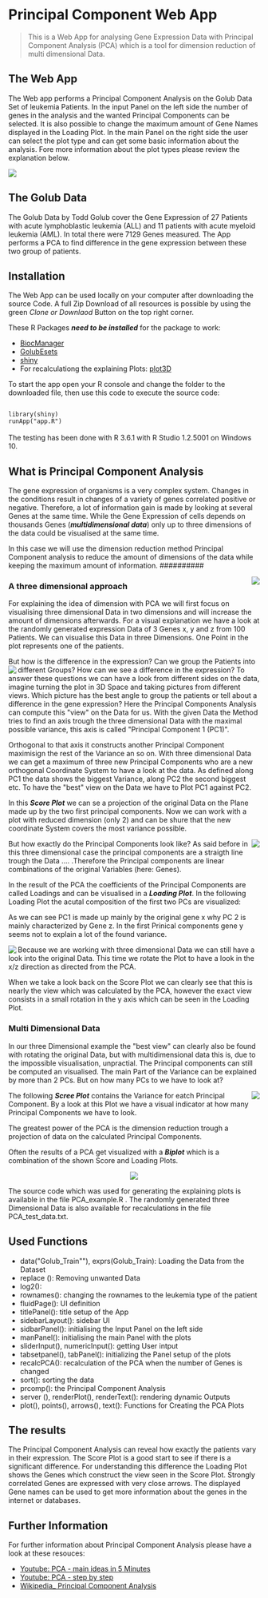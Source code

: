 # Principal Component Web App
>This is a Web App for analysing Gene Expression Data with Principal Component Analysis (PCA) which is a tool for dimension reduction of multi dimensional Data. 

##  The Web App

The Web app performs a Principal Component Analysis on the Golub Data Set of leukemia Patients. In the input Panel on the left side the number of genes in the analysis and the wanted Principal Components can be selected. It is also possible to change the maximum amount of Gene Names displayed in the Loading Plot. In the main Panel on the right side the user can select the plot type and can get some basic information about the analysis. Fore more information about the plot types please review the explanation below. 

<img src="Images/app.png"/>

## The Golub Data

The Golub Data by Todd Golub cover the Gene Expression of 27 Patients with acute lymphoblastic leukemia (ALL) and 11 patients with acute myeloid leukemia (AML). In total there were 7129 Genes measured. 
The App performs a PCA to find difference in the gene expression between these two group of patients. 

## Installation
The Web App can be used locally on your computer after downloading the source Code. 
A full Zip Download of all resources is possible by using the green *Clone or Downlaod* Button on the top right corner. 

These R Packages ***need to be installed*** for the package to work:
* [BiocManager](https://www.bioconductor.org/install/)
* [GolubEsets](https://bioconductor.org/packages/release/data/experiment/html/golubEsets.html)
* [shiny](https://shiny.rstudio.com/)
* For recalculationg the explaining Plots: [plot3D](http://www.sthda.com/english/wiki/impressive-package-for-3d-and-4d-graph-r-software-and-data-visualization)

To start the app open your R console and change the folder to the downloaded file, then use this code to execute the source code: 

<code> 
library(shiny)  
runApp("app.R")
</code>
<br/>
The testing has been done with R 3.6.1 with R Studio 1.2.5001 on Windows 10. 

## What is Principal Component Analysis

The gene expression of organisms is a very complex system. Changes in the conditions result in changes of a variety of genes correlated positive or negative. Therefore, a lot of information gain is made by looking at several Genes at the same time. 
While the Gene Expression of cells depends on thousands Genes (***multidimensional data***) only up to three dimensions of the data could be visualised at the same time. 

In this case we will use the dimension reduction method Principal Component analysis to reduce the amount of dimensions of the data while keeping the maximum amount of information. ##########   

<img src="Images/Expression_Data_3D.png" align="right" />

### A three dimensional approach

For explaining the idea of dimension with PCA we will first focus on visualising three dimensional Data in two dimensions and will increase the amount of dimensions afterwards. For a visual explanation we have a look at the randomly generated expression Data of 3 Genes x, y and z from 100 Patients. We can visualise this Data in three Dimensions. One Point in the plot represents one of the patients. 

But how is the difference in the expression? Can we group the Patients into different Groups? How can we see a difference in the expression? 
<img src="Images/Score_Plot.png" align="left"/>
To answer these questions we can have a look from different sides on the data, imagine turning the plot in 3D Space and taking pictures from different views. Which picture has the best angle to group the patients or tell about a difference in the gene expression? 
Here the Principal Components Analysis can compute this "view" on the Data for us. 
With the given Data the Method tries to find an axis trough the three dimensional Data with the maximal possible variance, this axis is called "Principal Component 1 (PC1)". 

Orthogonal to that axis it constructs another Principal Component maximisign the rest of the Variance an so on. With three dimensional Data we can get a maximum of three new Principal Components who are a new orthogonal Coordinate System to have a look at the data. As defined along PC1 the data shows the biggest Variance, along PC2 the second biggest etc. To have the "best" view on the Data we have to Plot PC1 against PC2. 

In this ***Score Plot*** we can se a projection of the original Data on the Plane made up by the two first principal components. Now we can work with a plot with reduced dimension (only 2) and can be shure that the new coordinate System covers the most variance possible. 

<img src="Images/Loading_Plot.png" align="right" />

But how exactly do the Principal Components look like? As said before in this three dimensional case the principal components are a straigth line trough the Data .... .Therefore the Principal components are linear combinations of the original Variables (here: Genes). 

In the result of the PCA the coefficients of the Principal Components are called Loadings and can be visualised in a ***Loading Plot***. In the following Loading Plot the acutal composition of the first two PCs are visualized: 

As we can see PC1 is made up mainly by the original gene x why PC 2 is mainly characterized by Gene z. In the first Prinical components gene y seems not to explain a lot of the found variance. 

<img src="Images/Rotated_Expression_Data.png" align="left"/>

Because we are working with three dimensional Data we can still have a look into the original Data. This time we rotate the Plot to have a look in the x/z direction as directed from the PCA. 

When we take a look back on the Score Plot we can clearly see that this is nearly the view which was calculated by the PCA, however the exact view consists in a small rotation in the y axis which can be seen in the Loading Plot. 

### Multi Dimensional Data
In our three Dimensional example the "best view" can clearly also be found with rotating the original Data, but with multidimensional data this is, due to the impossible visualisation, unpractial. The Principal components can still be computed an visualised. The main Part of the Variance can be explained by more than 2 PCs. But on how many PCs to we have to look at? 

<img src="Images/Screeplot.png" align="right"/>

The following ***Scree Plot*** contains the Variance for eatch Principal Component. By a look at this Plot we have a visual indicator at how many Principal Components we have to look. 

The greatest power of the PCA is the dimension reduction trough a projection of data on the calculated Principal Components. 

Often the results of a PCA get visualized with a ***Biplot*** which is a combination of the shown Score and Loading Plots. 

<p align="center">
<img src="Images/Biplot.png"/> 
</p>

The source code which was used for generating the explaining plots is available in the file PCA_example.R . The randomly generated three Dimensional Data is also available for recalculations in the file PCA_test_data.txt.

## Used Functions

* data("Golub_Train""), exprs(Golub_Train): Loading the Data from the Dataset
* replace (): Removing unwanted Data
* log2(): 
* rownames(): changing the rownames to the leukemia type of the patient
* fluidPage(): UI definition
* titlePanel(): title setup of the App
* sidebarLayout(): sidebar UI
* sidbarPanel(): initialising the Input Panel on the left side
* manPanel(): initialising the main Panel with the plots
* sliderInput(), numericInput(): getting User intput
* tabsetpanel(), tabPanel(): initializing the Panel setup of the plots
* recalcPCA(): recalculation of the PCA when the number of Genes is changed
* sort(): sorting the data
* prcomp(): the Principal Component Analysis
* server (), renderPlot(), renderText(): rendering dynamic Outputs
* plot(), points(), arrows(), text(): Functions for Creating the PCA Plots


## The results

The Principal Component Analysis can reveal how exactly the patients vary in their expression. The Score Plot is a good start to see if there is a significant difference. For understanding this difference the Loading Plot shows the Genes which construct the view seen in the Score Plot. Strongly correlated Genes are expressed with very close arrows. The displayed Gene names can be used to get more information about the genes in the internet or databases. 


## Further Information
For further information about Principal Component Analysis please have a look at these resouces: 
* [Youtube: PCA - main ideas in 5 Minutes](https://youtu.be/HMOI_lkzW08)
* [Youtube: PCA - step by step](https://youtu.be/FgakZw6K1QQ)
* [Wikipedia_ Principal Component Analysis](https://en.wikipedia.org/wiki/Principal_component_analysis)

